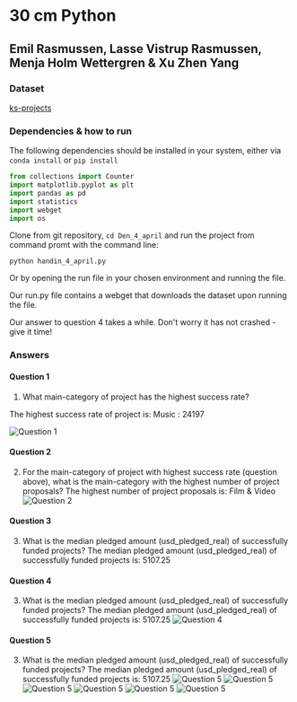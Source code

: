 # 30 cm Python

## Emil Rasmussen, Lasse Vistrup Rasmussen, Menja Holm Wettergren & Xu Zhen Yang

### Dataset

[ks-projects](https://github.com/mathiasjepsen/PythonDatasetAssignment/raw/master/ks-projects-201801.csv)

### Dependencies & how to run

The following dependencies should be installed in your system, either via `conda install` or `pip install`

```python
from collections import Counter
import matplotlib.pyplot as plt
import pandas as pd
import statistics
import webget
import os
```

Clone from git repository, `cd Den_4_april` and run the project from command promt with the command line:

`python handin_4_april.py`

Or by opening the run file in your chosen environment and running the file.

Our run.py file contains a webget that downloads the dataset upon running the file. 

Our answer to question 4 takes a while. Don't worry it has not crashed - give it time!

### Answers

#### Question 1

1. What main-category of project has the highest success rate?

The highest success rate of project is: Music : 24197

![Question 1](images/highest_succes_rate.png)

#### Question 2

2. For the main-category of project with highest success rate (question above), what is the main-category with the highest number of project proposals?
The highest number of project proposals is: Film & Video
![Question 2](images/highest_number_of_project_proposals.png)

#### Question 3

3. What is the median pledged amount (usd_pledged_real) of successfully funded projects?
The median pledged amount (usd_pledged_real) of successfully funded projects is: 5107.25

#### Question 4

3. What is the median pledged amount (usd_pledged_real) of successfully funded projects?
The median pledged amount (usd_pledged_real) of successfully funded projects is: 5107.25
![Question 4](images/number_of_success_project_more_than_5000.png)

#### Question 5

3. What is the median pledged amount (usd_pledged_real) of successfully funded projects?
The median pledged amount (usd_pledged_real) of successfully funded projects is: 5107.25
![Question 5](images/10k.png)
![Question 5](images/20k.png)
![Question 5](images/30k.png)
![Question 5](images/40k.png)
![Question 5](images/50k.png)
![Question 5](images/60k.png)
